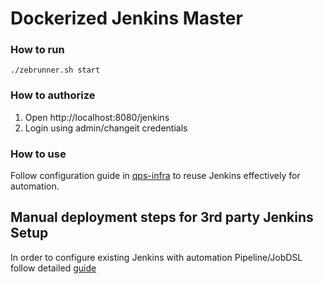 # Dockerized Jenkins Master

### How to run
```
./zebrunner.sh start
```

### How to authorize
1. Open http://localhost:8080/jenkins
2. Login using admin/changeit credentials

### How to use
Follow configuration guide in [qps-infra](https://qaprosoft.github.io/qps-infra) to reuse Jenkins effectively for automation.

## Manual deployment steps for 3rd party Jenkins Setup
In order to configure existing Jenkins with automation Pipeline/JobDSL follow detailed [guide](https://github.com/qaprosoft/jenkins-master/blob/master/manual_deployment/README.md)

